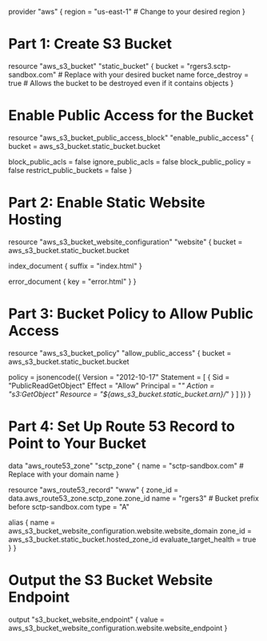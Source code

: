 provider "aws" {
  region = "us-east-1" # Change to your desired region
}

# Part 1: Create S3 Bucket
resource "aws_s3_bucket" "static_bucket" {
  bucket        = "rgers3.sctp-sandbox.com" # Replace with your desired bucket name
  force_destroy = true # Allows the bucket to be destroyed even if it contains objects
}

# Enable Public Access for the Bucket
resource "aws_s3_bucket_public_access_block" "enable_public_access" {
  bucket = aws_s3_bucket.static_bucket.bucket

  block_public_acls       = false
  ignore_public_acls      = false
  block_public_policy     = false
  restrict_public_buckets = false
}

# Part 2: Enable Static Website Hosting
resource "aws_s3_bucket_website_configuration" "website" {
  bucket = aws_s3_bucket.static_bucket.bucket

  index_document {
    suffix = "index.html"
  }

  error_document {
    key = "error.html"
  }
}

# Part 3: Bucket Policy to Allow Public Access
resource "aws_s3_bucket_policy" "allow_public_access" {
  bucket = aws_s3_bucket.static_bucket.bucket

  policy = jsonencode({
    Version = "2012-10-17"
    Statement = [
      {
        Sid       = "PublicReadGetObject"
        Effect    = "Allow"
        Principal = "*"
        Action    = "s3:GetObject"
        Resource  = "${aws_s3_bucket.static_bucket.arn}/*"
      }
    ]
  })
}

# Part 4: Set Up Route 53 Record to Point to Your Bucket
data "aws_route53_zone" "sctp_zone" {
  name = "sctp-sandbox.com" # Replace with your domain name
}

resource "aws_route53_record" "www" {
  zone_id = data.aws_route53_zone.sctp_zone.zone_id
  name    = "rgers3" # Bucket prefix before sctp-sandbox.com
  type    = "A"

  alias {
    name                   = aws_s3_bucket_website_configuration.website.website_domain
    zone_id                = aws_s3_bucket.static_bucket.hosted_zone_id
    evaluate_target_health = true
  }
}

# Output the S3 Bucket Website Endpoint
output "s3_bucket_website_endpoint" {
  value = aws_s3_bucket_website_configuration.website.website_endpoint
}